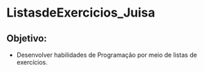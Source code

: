 # ListasdeExercicios_Juisa

## Objetivo:

- Desenvolver habilidades de Programação por meio de listas de exercícios.